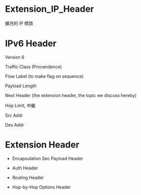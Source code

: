# Extension_IP_Header
擴充的 IP 標頭

# IPv6 Header 

Version 6

Traffic Class (Procendence)

Flow Label (to make flag on sequence)

Payload Length

Next Header (the extension header, the topic we discuss hereby)

Hop Limit, 中繼

Src Addr

Des Addr

# Extension Header

* Encapsulation Sec Payload Header

* Auth Header

* Routing Header

* Hop-by-Hop Options Header


